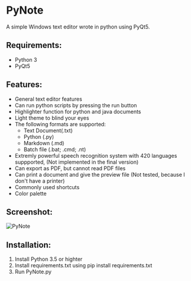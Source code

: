 # PyNote
A simple Windows text editor wrote in python using PyQt5.
## Requirements:
* Python 3
* PyQt5
## Features:
* General text editor features
* Can run python scripts by pressing the run button
* Highlighter function for python and java documents
* Light theme to blind your eyes
* The following formats are supported:
  * Text Document(.txt)
  * Python (.py)
  * Markdown (.md)
  * Batch file (.bat; .cmd; .nt)
* Extremly powerful speech recognition system with 420 languages suppported, (Not implemented in the final version)
* Can export as PDF, but cannot read PDF files
* Can print a document and give the preview file (Not tested, because I don't have a printer)
* Commonly used shortcuts
* Color palette
## Screenshot:
![PyNote](https://user-images.githubusercontent.com/75532827/122740880-b3439980-d284-11eb-8245-56947bf30b31.png)
## Installation:
1. Install Python 3.5 or highter
2. Install requirements.txt using pip install requirements.txt
3. Run PyNote.py
